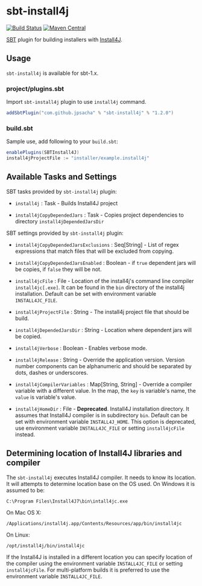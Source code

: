 sbt-install4j
=============

[![Build Status](https://travis-ci.org/jpsacha/sbt-install4j.svg?branch=master)](https://travis-ci.org/jpsacha/sbt-install4j)   [![Maven Central](https://maven-badges.herokuapp.com/maven-central/com.github.jpsacha/sbt-install4j/badge.svg)](https://maven-badges.herokuapp.com/maven-central/com.github.jpsacha/sbt-install4j)


[SBT] plugin for building installers with [Install4J].


Usage
-----

`sbt-install4j` is available for sbt-1.x.

### project/plugins.sbt

Import `sbt-install4j` plugin to use `install4j` command.

```scala
addSbtPlugin("com.github.jpsacha" % "sbt-install4j" % "1.2.0")
```

### build.sbt
Sample use, add following to your `build.sbt`:

```scala
enablePlugins(SBTInstall4J)
install4jProjectFile := "installer/example.install4j"
```

## Available Tasks and Settings

SBT tasks provided by  `sbt-install4j` plugin:

* `install4j` : Task - 
  Builds Install4J project

* `install4jCopyDependedJars` : Task - 
  Copies project dependencies to directory `install4jDependedJarsDir`
  

SBT settings provided by  `sbt-install4j` plugin:

* `install4jCopyDependedJarsExclusions` : Seq[String] - 
  List of regex expressions that match files that will be excluded from copying.

* `install4jCopyDependedJarsEnabled` : Boolean -
   if `true` dependent jars will be copies, if `false` they will be not.

* `install4jcFile` : File -  Location of the install4j's command line compiler `install4jc[.exe]`. It can be found in the `bin` directory of the install4j installation. Default can be set with environment variable `INSTALL4JC_FILE`.

* `install4jProjectFile` : String - The install4j project file that should be build.

* `install4jDependedJarsDir` : String -
  Location where dependent jars will be copied.

* `install4jVerbose` : Boolean -
  Enables verbose mode.

* `install4jRelease` : String -
  Override the application version. 
  Version number components can be alphanumeric and should be separated by dots, dashes or underscores.

* `install4jCompilerVariables` : Map[String, String] -
  Override a compiler variable with a different value.
  In the map, the `key` is variable's name, the `value` is variable's value.
  
* `install4jHomeDir` : File - __Deprecated__. Install4J installation directory. It assumes that Install4J compiler is in subdirectory `bin`. Default can be set with environment variable `INSTALL4J_HOME`. This option is deprecated, use environment variable `INSTALL4JC_FILE` or setting `install4jcFile` instead.
 
## Determining location of Install4J libraries and compiler

The `sbt-install4j` executes Install4J compiler. It needs to know its location. It will attempts to determine location base on the OS used. On Windows it is assumed to be:
```
C:\Program Files\Install4J7\bin\intall4jc.exe

```

On Mac OS X:
```
/Applications/install4j.app/Contents/Resources/app/bin/install4jc
```

On Linux:
```
/opt/install4j/bin/install4jc
```

If the Install4J is installed in a different location you can specify location of the compiler using the environment variable `INSTALL4JC_FILE` or setting `install4jcFile`. For multi-platform builds it is preferred to use the environment variable `INSTALL4JC_FILE`.





[Install4J]: https://www.ej-technologies.com/products/install4j/overview.html
[SBT]: http://www.scala-sbt.org/